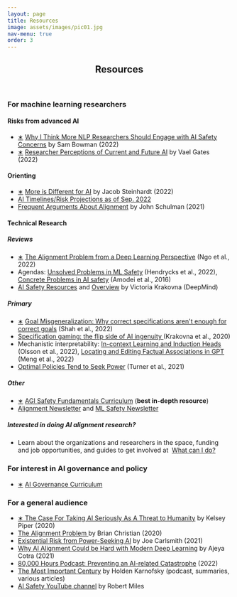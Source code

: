 ```yaml
---
layout: page
title: Resources
image: assets/images/pic01.jpg
nav-menu: true
order: 3
---
```


<!-- Main -->
<div id="main" class="alt">

<!-- One -->
<section id="one">
	<div class="inner">
		<header class="major">
			<h1>Resources</h1>
		</header>

<!-- Content -->
<!-- <h2 id="content">Readings</h2> -->

<!-- <p><i> Sorted by <a href="#MLreadings">machine learning researchers</a>, <a href="#publicreadings">general audience</a>, and <a href="what_can_i_do.html">more involved.</a> </i></p> -->

<h3 id="MLreadings">For machine learning researchers</h3>
<div class="row">
	<div class="6u 12u$(medium)">
		<div class = "box">
		<h4>Risks from advanced AI</h4>
		<ul>
		    <li><a href="https://wp.nyu.edu/arg/why-ai-safety/" class="button xsmall">∗</a> <a href="https://wp.nyu.edu/arg/why-ai-safety/"> Why I Think More NLP Researchers Should Engage with AI Safety Concerns</a> by Sam Bowman (2022) <!-- , 15m <i>(stop at the section "The new lab")</i> --> </li>
		    <li><a href="https://www.youtube.com/watch?v=yl2nlejBcg0" class="button xsmall">∗</a> <a href="https://www.youtube.com/watch?v=yl2nlejBcg0"> Researcher Perceptions of Current and Future AI</a> by Vael Gates (2022)<!-- , 48m <i>(skip the Q&A)</i> --> </li>
		</ul>
		</div>
	</div>
	<div class="6u$ 12u$(medium)">
		<div class = "box">
		<h4>Orienting</h4>
		<ul>
		    <li><a href="https://bounded-regret.ghost.io/more-is-different-for-ai/" class="button xsmall">∗</a> <a href="https://bounded-regret.ghost.io/more-is-different-for-ai/"> More is Different for AI</a> by Jacob Steinhardt (2022)</li>
		    <li><a href="https://docs.google.com/document/d/1j7tZ1Xf7-l2k2qr2t3MFwi-IkhXNdzA2N2WZBfcghsM/edit?usp=sharing">AI Timelines/Risk Projections as of Sep. 2022</a><!-- <i>(first 3 pages only)</i>, 5m --></li>
		    <li><a href="https://www.alignmentforum.org/posts/6ccG9i5cTncebmhsH/frequent-arguments-about-alignment">​​Frequent Arguments About Alignment</a> by John Schulman (2021)<!-- , 15m --></li>
		</ul>
		</div>
	</div>
</div>
<div class = "box">
<h4>Technical Research</h4>
<h5> Reviews </h5>
<ul>
	<li><a href="https://arxiv.org/pdf/2209.00626.pdf" class="button xsmall">∗</a> <a href="https://arxiv.org/pdf/2209.00626.pdf"> The Alignment Problem from a Deep Learning Perspective</a> (Ngo et al., 2022)<!-- , 65m --></li>
	<li> Agendas: <a href="https://arxiv.org/pdf/2109.13916.pdf"> Unsolved Problems in ML Safety</a> (Hendrycks et al., 2022),  <a href="https://arxiv.org/pdf/1606.06565.pdf">Concrete Problems in AI safety</a> (Amodei et al., 2016)</li>
	<li><a href="https://vkrakovna.wordpress.com/ai-safety-resources/">AI Safety Resources</a> and <a href="https://www.alignmentforum.org/posts/JC7aJZjt2WvxxffGz/paradigms-of-ai-alignment-components-and-enablers">Overview</a> by Victoria Krakovna (DeepMind) </li>
</ul>
<h5> Primary </h5>
<ul>
    <li><a href="https://arxiv.org/pdf/2210.01790.pdf" class="button xsmall">∗</a> <a href="https://arxiv.org/pdf/2210.01790.pdf"> Goal Misgeneralization: Why correct specifications aren't enough for correct goals</a> (Shah et al., 2022)</li>
    <li><a href="https://deepmindsafetyresearch.medium.com/specification-gaming-the-flip-side-of-ai-ingenuity-c85bdb0deeb4">Specification gaming: the flip side of AI ingenuity </a> (Krakovna et al., 2020)</li>
    <li>Mechanistic interpretability: <a href="https://transformer-circuits.pub/2022/in-context-learning-and-induction-heads/index.html">In-context Learning and Induction Heads</a> (Olsson et al., 2022), <a href="https://arxiv.org/abs/2202.05262">Locating and Editing Factual Associations in GPT</a> (Meng et al., 2022)</li>
    <li><a href="https://proceedings.neurips.cc/paper/2021/file/c26820b8a4c1b3c2aa868d6d57e14a79-Paper.pdf">Optimal Policies Tend to Seek Power</a> (Turner et al., 2021)</li>
</ul>

<h5> Other </h5>

<ul>
	<li><a href="https://www.agisafetyfundamentals.com/ai-alignment-curriculum" class="button xsmall">∗</a> <a href="https://www.agisafetyfundamentals.com/ai-alignment-curriculum">AGI Safety Fundamentals Curriculum</a> (<b>best in-depth resource</b>) </li>
	<li><a href="https://rohinshah.com/alignment-newsletter/">Alignment Newsletter</a> and <a href="https://newsletter.mlsafety.org/">ML Safety Newsletter</a></li>
</ul>

<h5> Interested in doing AI alignment research?</h5>
<ul>
<li> Learn about the organizations and researchers in the space, funding and job opportunities, and guides to get involved at&nbsp; <a href="what_can_i_do#technical" class="button xsmall">What can I do?</a></li>
</ul>

</div>

<!-- <h4> Further resources </h4> -->

<!-- <h5> Reviews </h5> -->
<!-- <ul> -->
<!-- 	<li><a href="https://www.youtube.com/watch?v=-vsYtevJ2bc"> Current Work in AI Alignment</a> by Paul Christiano (2019), 30m (<a href="https://forum.effectivealtruism.org/posts/63stBTw3WAW6k45dY/paul-christiano-current-work-in-ai-alignment">transcript</a>)</li> -->
<!-- 	<li><a href="https://www.alignmentforum.org/posts/3DFBbPFZyscrAiTKS/my-overview-of-the-ai-alignment-landscape-threat-models">My Overview of the AI Alignment Landscape: Threat Models</a> by Neel Nanda</li> -->
<!-- 	<li>A provisionary list of alignment / safety organizations and examples of their work, as of Fall 2022: <a href="https://docs.google.com/document/d/1gimXyGj4nTU9TFJ6svlpmMtEWGbTrMoNYfzZMi8siAA/edit?usp=sharing">Shortform</a>, <a href="https://docs.google.com/document/d/1SXhls4pCFdJ6PbRnlmNiF3GhTSx3qq2SkDRsKGKb1O4/edit?usp=sharing">Longform</a></li> -->
<!-- </ul> -->

<!-- <h5> Primary </h5> -->
<!-- <ul> -->
<!--     <li><a href="https://docs.google.com/document/d/1WwsnJQstPq91_Yh-Ch2XRL8H_EpsnjrC1dwZXR37PC8/edit">Eliciting Latent Knowledge</a> (Alignment Research Center, 2022)</li> -->
<!-- 	<li><a href="https://arxiv.org/pdf/1611.08219.pdf">The Off-Switch Game</a> (Menell et al., 2016)</li>
	<li><a href="https://intelligence.org/files/Corrigibility.pdf">Corrigibility</a> (Soares et al., 2015)</li> -->
<!-- </ul> -->

<!-- <h5> Additional resources</h5> -->
<!-- <ul> -->
<!-- 	<li><a href="https://www.alignmentforum.org/posts/EFpQcBmfm2bFfM4zM/ai-safety-and-neighboring-communities-a-quick-start-guide-as">AI Safety and Neighboring Communities: A Quick-Start Guide, as of Summer 2022</a> by Sam Bowman (NYU)</li> -->
<!-- 	<li><a href="https://docs.google.com/document/d/1zGxvxccxNap4KL70iqHiOBw8voB38Bhp-Z5WpvPQm-w/edit">Critiques of AI safety arguments</a>, see also "Disagree" arguments in <a href="arguments">Perspectives</a></li> -->
<!-- </ul> -->

<!-- </div> -->






<h3 id="governance readings">For interest in AI governance and policy</h3>
<ul>
	<li><a href="https://www.agisafetyfundamentals.com/ai-governance-curriculum" class="button xsmall">∗</a> <a href="https://www.agisafetyfundamentals.com/ai-governance-curriculum">AI Governance Curriculum</a></li>
</ul>






<h3 id="publicreadings">For a general audience</h3>
<ul>
	<li><a href="https://www.vox.com/future-perfect/2018/12/21/18126576/ai-artificial-intelligence-machine-learning-safety-alignment" class="button xsmall">∗</a><a href="https://www.vox.com/future-perfect/2018/12/21/18126576/ai-artificial-intelligence-machine-learning-safety-alignment"> The Case For Taking AI Seriously As A Threat to Humanity</a> by Kelsey Piper (2020)<!-- , 30m --></li>
    <li><a href="https://smile.amazon.com/Alignment-Problem-Machine-Learning-Values-ebook/dp/B085T55LGK/"> The Alignment Problem </a> by Brian Christian (2020)<!-- , book --></li>
    <li><a href="https://www.youtube.com/watch?v=UbruBnv3pZU"> Existential Risk from Power-Seeking AI</a> by Joe Carlsmith (2021)</li>
    <li><a href="https://www.cold-takes.com/why-ai-alignment-could-be-hard-with-modern-deep-learning/">Why AI Alignment Could be Hard with Modern Deep Learning</a> by Ajeya Cotra (2021)</li>
    <li><a href="https://80000hours.org/problem-profiles/artificial-intelligence/">80,000 Hours Podcast: Preventing an AI-related Catastrophe</a> (2022)<!-- , 2.5h --></li>
	<li><a href="https://www.cold-takes.com/most-important-century/">The Most Important Century</a> by Holden Karnofsky (podcast, summaries, various articles)</li>
	<li><a href="https://www.youtube.com/channel/UCLB7AzTwc6VFZrBsO2ucBMg/">AI Safety YouTube channel</a> by Robert Miles</li>
</ul>

</div>
</section>

</div>
